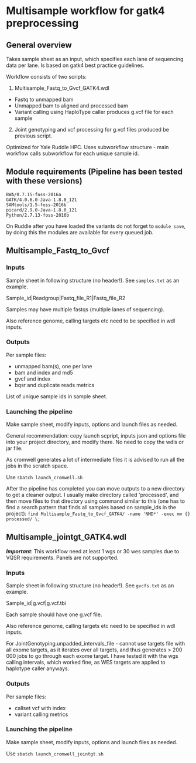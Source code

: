# Multisample workflow for gatk4 preprocessing

## General overview

Takes sample sheet as an input, which specifies each lane of sequencing data per lane. Is based on gatk4 best practice guidelines. 

Workflow consists of two scripts:

1) Multisample_Fastq_to_Gvcf_GATK4.wdl
- Fastq to unmapped bam
- Unmapped bam to aligned and processed bam
- Variant calling using HaploType caller produces g.vcf file for each sample

2) Joint genotyping and vcf processing for g.vcf files produced be previous script.

Optimized for Yale Ruddle HPC. Uses subworkflow structure - main workflow calls subworkflow for each unique sample id. 

## Module requirements (Pipeline has been tested with these versions)

```
BWA/0.7.15-foss-2016a
GATK/4.0.6.0-Java-1.8.0_121
SAMtools/1.5-foss-2016b
picard/2.9.0-Java-1.8.0_121
Python/2.7.13-foss-2016b
```
On Ruddle after you have loaded the variants do not forget to `module save`, by doing this the modules are available for every queued job.

## Multisample_Fastq_to_Gvcf
### Inputs

Sample sheet in following structure (no header!). See `samples.txt` as an example.

Sample_id|Readgroup|Fastq_file_R1|Fastq_file_R2

Samples may have multiple fastqs (multiple lanes of sequencing).

Also reference genome, calling targets etc need to be specified in wdl inputs.

### Outputs

Per sample files:
- unmapped bam(s), one per lane
- bam and index and md5
- gvcf and index
- bqsr and duplicate reads metrics

List of unique sample ids in sample sheet.

### Launching the pipeline

Make sample sheet, modify inputs, options and launch files as needed.

General recommendation: copy launch scpript, inputs json and options file into your project directory, and modify there. No need to copy the wdls or jar file. 

As cromwell generates a lot of intermediate files it is advised to run all the jobs in the scratch space. 

Use `sbatch launch_cromwell.sh`

After the pipeline has completed you can move outputs to a new directory to get a cleaner output. I usually make directory called 'processed', and then move files to that directory using command similar to this (one has to find a search pattern that finds all samples based on sample_ids in the project):
`find Multisample_Fastq_to_Gvcf_GATK4/ -name 'NMD*' -exec mv {} processed/ \;`

## Multisample_jointgt_GATK4.wdl

***Important***: This workflow need at least 1 wgs or 30 wes samples due to VQSR requirements. Panels are not supported. 

### Inputs

Sample sheet in following structure (no header!). See `gvcfs.txt` as an example.

Sample_id|g.vcf|g.vcf.tbi

Each sample should have one g.vcf file.

Also reference genome, calling targets etc need to be specified in wdl inputs.

For JointGenotyping.unpadded_intervals_file - cannot use targets file with all exome targets, as it iterates over all targets, and thus generates > 200 000 jobs to go through each exome target. I have tested it with the wgs calling intervals, which worked fine, as WES targets are applied to haplotype caller anyways. 

### Outputs

Per sample files:
- callset vcf with index
- variant calling metrics

### Launching the pipeline

Make sample sheet, modify inputs, options and launch files as needed.

Use `sbatch launch_cromwell_jointgt.sh`
